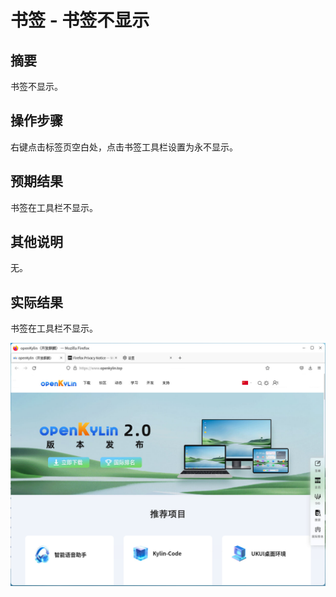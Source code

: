 # 书签 - 书签不显示

## 摘要

书签不显示。

## 操作步骤

右键点击标签页空白处，点击书签工具栏设置为永不显示。

## 预期结果

书签在工具栏不显示。

## 其他说明

无。

## 实际结果

书签在工具栏不显示。


![alt text](image-80.png)